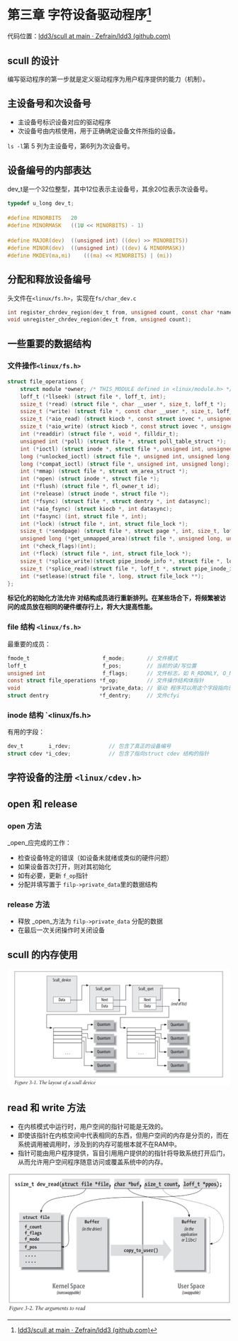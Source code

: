 # 第三章 字符设备驱动程序[^1]

代码位置：[ldd3/scull at main · Zefrain/ldd3 (github.com)](https://github.com/Zefrain/ldd3/tree/main/scull)

## scull 的设计

编写驱动程序的第一步就是定义驱动程序为用户程序提供的能力（机制）。

## 主设备号和次设备号

- 主设备号标识设备对应的驱动程序
- 次设备号由内核使用，用于正确确定设备文件所指的设备。

`ls -l`第 5 列为主设备号，第6列为次设备号。

## 设备编号的内部表达

dev_t是一个32位整型，其中12位表示主设备号，其余20位表示次设备号。

```c
typedef u_long dev_t;

#define MINORBITS	20
#define MINORMASK	((1U << MINORBITS) - 1)

#define MAJOR(dev)	((unsigned int) ((dev) >> MINORBITS))
#define MINOR(dev)	((unsigned int) ((dev) & MINORMASK))
#define MKDEV(ma,mi)	(((ma) << MINORBITS) | (mi)) 
```

## 分配和释放设备编号

头文件在`<linux/fs.h>`，实现在`fs/char_dev.c`

```c
int register_chrdev_region(dev_t from, unsigned count, const char *name);
void unregister_chrdev_region(dev_t from, unsigned count);
```

## 一些重要的数据结构

### 文件操作`<linux/fs.h>`

```c
struct file_operations {
	struct module *owner; /* THIS_MODULE defined in <linux/module.h> */
	loff_t (*llseek) (struct file *, loff_t, int);
	ssize_t (*read) (struct file *, char __user *, size_t, loff_t *);
	ssize_t (*write) (struct file *, const char __user *, size_t, loff_t *);
	ssize_t (*aio_read) (struct kiocb *, const struct iovec *, unsigned long, loff_t);
	ssize_t (*aio_write) (struct kiocb *, const struct iovec *, unsigned long, loff_t);
	int (*readdir) (struct file *, void *, filldir_t);
	unsigned int (*poll) (struct file *, struct poll_table_struct *);
	int (*ioctl) (struct inode *, struct file *, unsigned int, unsigned long);
	long (*unlocked_ioctl) (struct file *, unsigned int, unsigned long);
	long (*compat_ioctl) (struct file *, unsigned int, unsigned long);
	int (*mmap) (struct file *, struct vm_area_struct *);
	int (*open) (struct inode *, struct file *);
	int (*flush) (struct file *, fl_owner_t id);
	int (*release) (struct inode *, struct file *);
	int (*fsync) (struct file *, struct dentry *, int datasync);
	int (*aio_fsync) (struct kiocb *, int datasync);
	int (*fasync) (int, struct file *, int);
	int (*lock) (struct file *, int, struct file_lock *);
	ssize_t (*sendpage) (struct file *, struct page *, int, size_t, loff_t *, int);
	unsigned long (*get_unmapped_area)(struct file *, unsigned long, unsigned long, unsigned long, unsigned long);
	int (*check_flags)(int);
	int (*flock) (struct file *, int, struct file_lock *);
	ssize_t (*splice_write)(struct pipe_inode_info *, struct file *, loff_t *, size_t, unsigned int);
	ssize_t (*splice_read)(struct file *, loff_t *, struct pipe_inode_info *, size_t, unsigned int);
	int (*setlease)(struct file *, long, struct file_lock **);
};
```

**标记化的初始化方法允许 对结构成员进行重新排列。在某些场合下，将频繁被访问的成员放在相同的硬件缓存行上，将大大提高性能。**

### file 结构 `<linux/fs.h>`

最重要的成员：

```c
fmode_t                       f_mode;       // 文件模式
loff_t                        f_pos;        // 当前的读/写位置
unsigned int                  f_flags;      // 文件标志，如 R_RDONLY, O_NONBLOCK, O_SYNC
const struct file_operations *f_op;         // 文件操作结构体指针
void                         *private_data; // 驱动 程序可以用这个字段指向已分配的数据，但必须在内核销毁file结构前释放
struct dentry                *f_dentry;     // 文件cfyi
```

### inode 结构 `<linux/fs.h>

有用的字段：

```c
dev_t        i_rdev;            // 包含了真正的设备编号
struct cdev *i_cdev;            // 包含了指向struct cdev 结构的指针
```

## 字符设备的注册 `<linux/cdev.h>`



## open 和 release

### open 方法

_open_应完成的工作：

- 检查设备特定的错误（如设备未就绪或类似的硬件问题）
- 如果设备首次打开，则对其初始化
- 如有必要，更新  `f_op`指针
- 分配并填写置于 `filp->private_data`里的数据结构

### release 方法

- 释放 _open_方法为 `filp->private_data` 分配的数据 
- 在最后一次关闭操作时关闭设备

## scull 的内存使用

![image-20230209222229801](./ch03.assets/image-20230209222229801.png)

## read 和 write 方法

- 在内核模式中运行时，用户空间的指针可能是无效的。
- 即使该指针在内核空间中代表相同的东西，但用户空间的内存是分页的，而在系统调用被调用时，涉及到的内存可能根本就不在RAM中。
- 指针可能由用户程序提供，盲目引用用户提供的的指针将导致系统打开后门，从而允许用户空间程序随意访问或覆盖系统中的内存。

![image-20230209230646993](./ch03.assets/image-20230209230646993.png)

[^1]: [ldd3/scull at main · Zefrain/ldd3 (github.com)](https://github.com/Zefrain/ldd3/tree/main/scull)

